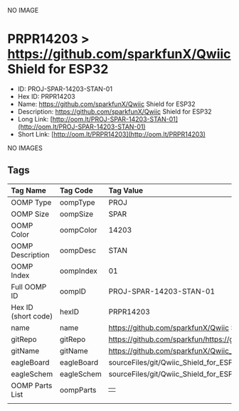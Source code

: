 


  
NO IMAGE  
# PRPR14203 > https://github.com/sparkfunX/Qwiic Shield for ESP32

- ID: PROJ-SPAR-14203-STAN-01
- Hex ID: PRPR14203
- Name: https://github.com/sparkfunX/Qwiic Shield for ESP32
- Description: https://github.com/sparkfunX/Qwiic Shield for ESP32
- Long Link: [http://oom.lt/PROJ-SPAR-14203-STAN-01](http://oom.lt/PROJ-SPAR-14203-STAN-01)
- Short Link: [http://oom.lt/PRPR14203](http://oom.lt/PRPR14203)
  
NO IMAGES  
## Tags
  

|Tag Name|Tag Code|Tag Value|
| :--- | :--- | :--- |
|OOMP Type|oompType|PROJ|
|OOMP Size|oompSize|SPAR|
|OOMP Color|oompColor|14203|
|OOMP Description|oompDesc|STAN|
|OOMP Index|oompIndex|01|
|Full OOMP ID|oompID|PROJ-SPAR-14203-STAN-01|
|Hex ID (short code)|hexID|PRPR14203|
|name|name|https://github.com/sparkfunX/Qwiic Shield for ESP32|
|gitRepo|gitRepo|https://github.com/sparkfun/https://github.com/sparkfunX/Qwiic_Shield_for_ESP32|
|gitName|gitName|https://github.com/sparkfunX/Qwiic_Shield_for_ESP32|
|eagleBoard|eagleBoard|sourceFiles/git/Qwiic_Shield_for_ESP32/Hardware/Sparkfun_Qwiic_Shield_for_ESP32.brd|
|eagleSchem|eagleSchem|sourceFiles/git/Qwiic_Shield_for_ESP32/Hardware/Sparkfun_Qwiic_Shield_for_ESP32.sch|
|OOMP Parts List|oompParts|<table><tr><td></td></tr></table>|
||||
